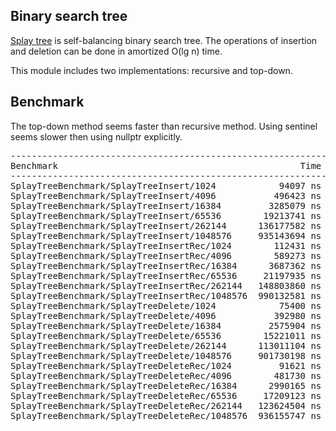 ## Binary search tree
[Splay tree](https://en.wikipedia.org/wiki/Splay_tree) is self-balancing binary search
tree. The operations of insertion and deletion can be done in amortized O(lg n) time.

This module includes two implementations: recursive and top-down.

## Benchmark
The top-down method seems faster than recursive method. Using sentinel seems
slower then using nullptr explicitly.
<pre>
-------------------------------------------------------------------------------------
Benchmark                                              Time           CPU Iterations
-------------------------------------------------------------------------------------
SplayTreeBenchmark/SplayTreeInsert/1024            94097 ns      94126 ns       7373
SplayTreeBenchmark/SplayTreeInsert/4096           496423 ns     496316 ns       1377
SplayTreeBenchmark/SplayTreeInsert/16384         3285079 ns    3284830 ns        214
SplayTreeBenchmark/SplayTreeInsert/65536        19213741 ns   19207866 ns         36
SplayTreeBenchmark/SplayTreeInsert/262144      136177582 ns  136150471 ns          6
SplayTreeBenchmark/SplayTreeInsert/1048576     935143694 ns  933583869 ns          1
SplayTreeBenchmark/SplayTreeInsertRec/1024        112431 ns     111888 ns       6251
SplayTreeBenchmark/SplayTreeInsertRec/4096        589273 ns     586004 ns       1183
SplayTreeBenchmark/SplayTreeInsertRec/16384      3687362 ns    3667400 ns        192
SplayTreeBenchmark/SplayTreeInsertRec/65536     21197935 ns   21082552 ns         33
SplayTreeBenchmark/SplayTreeInsertRec/262144   148803860 ns  147468528 ns          6
SplayTreeBenchmark/SplayTreeInsertRec/1048576  990132581 ns  981009913 ns          1
SplayTreeBenchmark/SplayTreeDelete/1024            75400 ns      75018 ns       9355
SplayTreeBenchmark/SplayTreeDelete/4096           392980 ns     392921 ns       1778
SplayTreeBenchmark/SplayTreeDelete/16384         2575904 ns    2570305 ns        273
SplayTreeBenchmark/SplayTreeDelete/65536        15221011 ns   15147093 ns         46
SplayTreeBenchmark/SplayTreeDelete/262144      113011104 ns  112843580 ns          7
SplayTreeBenchmark/SplayTreeDelete/1048576     901730198 ns  894575254 ns          1
SplayTreeBenchmark/SplayTreeDeleteRec/1024         91621 ns      91343 ns       7668
SplayTreeBenchmark/SplayTreeDeleteRec/4096        481730 ns     481558 ns       1457
SplayTreeBenchmark/SplayTreeDeleteRec/16384      2990165 ns    2989806 ns        235
SplayTreeBenchmark/SplayTreeDeleteRec/65536     17209123 ns   17148332 ns         41
SplayTreeBenchmark/SplayTreeDeleteRec/262144   123624504 ns  123289876 ns          6
SplayTreeBenchmark/SplayTreeDeleteRec/1048576  936155747 ns  931257564 ns          1
</pre>
